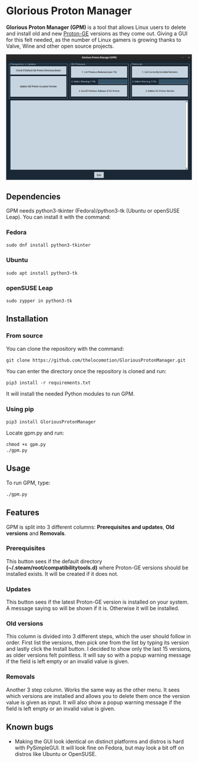 # Glorious Proton Manager
**Glorious Proton Manager (GPM)** is a tool that allows Linux users to delete and install old and new [Proton-GE][proton-ge-url] versions as they come out. Giving a GUI for this felt needed, as the number of Linux gamers is growing thanks to Valve, Wine and other open source projects.

[proton-ge-url]: https://github.com/GloriousEggroll/proton-ge-custom
![GPM screenshot](.github/images/GPM.png)
## Dependencies
GPM needs python3-tkinter (Fedora)/python3-tk (Ubuntu or openSUSE Leap). You can install it with the command:
### Fedora
```
sudo dnf install python3-tkinter
```
### Ubuntu
```
sudo apt install python3-tk
```
### openSUSE Leap
```
sudo zypper in python3-tk
```
## Installation
### From source
You can clone the repository with the command:
```
git clone https://github.com/thelocomotion/GloriousProtonManager.git
```
You can enter the directory once the repository is cloned and run:
```
pip3 install -r requirements.txt
```
It will install the needed Python modules to run GPM.
### Using pip
```
pip3 install GloriousProtonManager
```
Locate gpm.py and run:
```
chmod +x gpm.py
./gpm.py
```
## Usage
To run GPM, type:
```bash
./gpm.py
```
## Features
GPM is split into 3 different columns: **Prerequisites and updates**, **Old versions** and **Removals**.
### Prerequisites
This button sees if the default directory **(~/.steam/root/compatibilitytools.d)** where Proton-GE versions should be installed exists. It will be created if it does not.
### Updates
This button sees if the latest Proton-GE version is installed on your system. A message saying so will be shown if it is. Otherwise it will be installed.
### Old versions
This column is divided into 3 different steps, which the user should follow in order. First list the versions, then pick one from the list by typing its version and lastly click the Install button. I decided to show only the last 15 versions, as older versions felt pointless. It will say so with a popup warning message if the field is left empty or an invalid value is given.
### Removals
Another 3 step column. Works the same way as the other menu. It sees which versions are installed and allows you to delete them once the version value is given as input. It will also show a popup warning message if the field is left empty or an invalid value is given.
## Known bugs
- Making the GUI look identical on distinct platforms and distros is hard with PySimpleGUI. It will look fine on Fedora, but may look a bit off on distros like Ubuntu or OpenSUSE.
